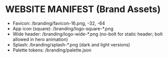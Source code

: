 # WEBSITE MANIFEST (Brand Assets)
- Favicon: /branding/favicon-16.png, -32, -64
- App icon (square): /branding/logo-square-*.png
- Wide header: /branding/logo-wide-*.png (no-bolt for static header; bolt allowed in hero animation)
- Splash: /branding/splash-*.png (dark and light versions)
- Palette tokens: /branding/palette.json
